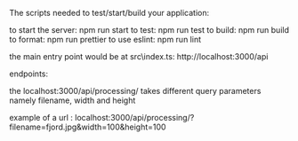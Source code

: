 The scripts needed to test/start/build your application:

to start the server: npm run start
to test: npm run test
to build: npm run build
to format: npm run prettier
to use eslint: npm run lint

the main entry point would be at src\index.ts: http://localhost:3000/api

endpoints:

the localhost:3000/api/processing/ takes different query parameters namely filename, width and height

example of a url : localhost:3000/api/processing/?filename=fjord.jpg&width=100&height=100
